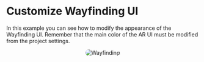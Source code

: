 # Customize Wayfinding UI

In this example you can see how to modify the appearance of the Wayfinding UI. Remember that the main color of the AR UI must be modified from the project settings.

<p style = 'text-align:center;'>
  <image
    src="wayfinding.png"
    alt="Wayfinding"
    caption="Wayfinding" 
    style="border-radius: 12px;"
    >
</p>
